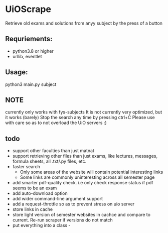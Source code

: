 # UiOScrape
Retrieve old exams and solutions from anyy subject by the press of a button

## Requriements:
* python3.8 or higher
* urllib, eventlet
## Usage:
python3 main.py subject

## NOTE
currently only works with fys-subjects
It is not currently very optimized, but it works (barely)
Stop the search any time by pressing ctrl+C
Please use with care so as to not overload the UiO servers :)

## todo
- support other faculties than just matnat
- support retrieving other files than just exams, like lectures, messages, formula sheets, all .txt/.py files, etc. 
- faster search
    - Only some areas of the website will contain potential interesting links
    - Some links are commonly uninteresting across all semester page
- add smarter pdf-quality check. i.e only check response status if pdf seems to be an exam
- add auto-download option
- add wider command-line argument support
- add a request-throttle so as to prevent stress on uio server
- store links in cache
- store light version of semester websites in cachce and compare to current. Re-run scraper if versions do not match
- put everything into a class -

